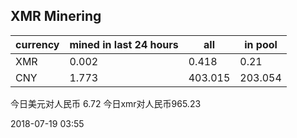 ## XMR Minering

|currency|mined in last 24 hours|all|in pool|
|---|---|---|---|
|XMR|0.002|0.418|0.21|
|CNY|1.773|403.015|203.054|

今日美元对人民币 6.72	今日xmr对人民币965.23


2018-07-19 03:55